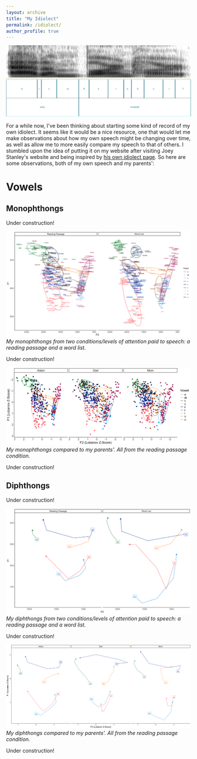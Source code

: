 ```yaml
---
layout: archive
title: "My Idiolect"
permalink: /idiolect/
author_profile: true
---
```


<p align="center">
  <img src="/images/adam-barnhardt-specto.png" alt="Adam Barnhardt Spectrogram" />
</p>

For a while now, I've been thinking about starting some kind of record of my own idiolect. It seems like it would be a nice resource, one that would let me make observations about how my own speech might be changing over time, as well as allow me to more easily compare my speech to that of others. I stumbled upon the idea of putting it on my website after visiting Joey Stanley's website and being inspired by [his own idiolect page](https://joeystanley.com/pages/idiolect/). So here are some observations, both of my own speech and my parents':

# Vowels

## Monophthongs

Under construction!

![My monophthongs from two conditions/levels of attention paid to speech: a reading passage and a word list.](/images/adam_mono_plot.png)
*My monophthongs from two conditions/levels of attention paid to speech: a reading passage and a word list.*

Under construction!

![My monophthongs compared to my parents'. All from the reading passage condition.](/images/fam_mono_plot.png)
*My monophthongs compared to my parents'. All from the reading passage condition.*

Under construction!

## Diphthongs

Under construction!

![My diphthongs from two conditions/levels of attention paid to speech: a reading passage and a word list.](/images/adam_diph_plot.png)
*My diphthongs from two conditions/levels of attention paid to speech: a reading passage and a word list.*

Under construction!

![My diphthongs compared to my parents'. All from the reading passage condition.](/images/fam_diph_plot.png)
*My diphthongs compared to my parents'. All from the reading passage condition.*

Under construction!
